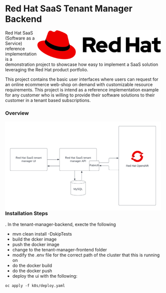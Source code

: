 # Red Hat SaaS Tenant Manager Backend

<img style="float: right;" src="./doc/img/Logo-Red_Hat-A-Standard-RGB.svg" title="Red Hat" width="400" align="right">

Red Hat SaaS (Software as a Service) reference implementation is a demonstration project to showcase how easy to 
implement a SaaS solution leveraging the Red Hat product portfolio. 


This project contains the basic user interfaces where users can request for an online ecommerce web-shop on demand 
with customizable resource requirements. This project is intend as a reference implementation example for any customer 
who is willing to provide their software solutions to their customer in a tenant based subscriptions.

### Overview

<img style="float: right;" src="./doc/img/overview.png">

### Installation Steps

. In the tenant-manager-backend, execte the following
  - mvn clean install -DskipTests
  - build the dcker image
  - push the docker image
  - change to the tenant-manager-frontend folder
  - modify the .env file for the correct path of the cluster that this is running on
  - do the docker build
  - do the docker push
  - deploy the ui with the following:
 
  ```
oc apply -f k8s/deploy.yaml
```
